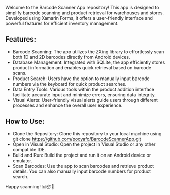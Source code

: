Welcome to the Barcode Scanner App repository! This app is designed to simplify barcode scanning and product retrieval for warehouses and stores. Developed using Xamarin Forms, it offers a user-friendly interface and powerful features for efficient inventory management.

Features:
---------
- Barcode Scanning: The app utilizes the ZXing library to effortlessly scan both 1D and 2D barcodes directly from Android devices.
- Database Management: Integrated with SQLite, the app efficiently stores product information and enables quick retrieval based on barcode scans.
- Product Search: Users have the option to manually input barcode numbers via the keyboard for quick product searches.
- Data Entry Tools: Various tools within the product addition interface facilitate accurate input and minimize errors, ensuring data integrity.
- Visual Alerts: User-friendly visual alerts guide users through different processes and enhance the overall user experience.

How to Use:
-----------
- Clone the Repository: Clone this repository to your local machine using git clone https://github.com/pooyafo/BarcodeScannerApp.git
- Open in Visual Studio: Open the project in Visual Studio or any other compatible IDE.
- Build and Run: Build the project and run it on an Android device or emulator.
- Scan Barcodes: Use the app to scan barcodes and retrieve product details. You can also manually input barcode numbers for product search.

Happy scanning! 📊📦🚀
